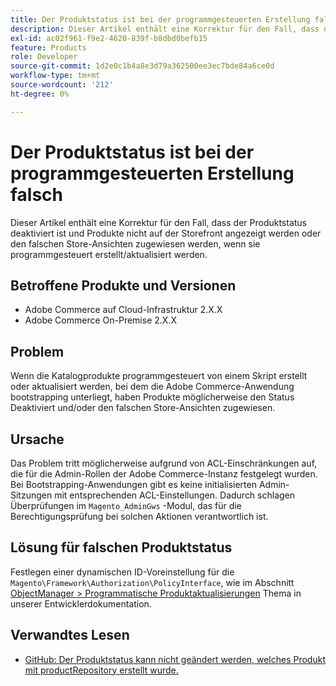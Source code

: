 ```yaml
---
title: Der Produktstatus ist bei der programmgesteuerten Erstellung falsch
description: Dieser Artikel enthält eine Korrektur für den Fall, dass der Produktstatus deaktiviert ist und Produkte nicht auf der Storefront angezeigt werden oder den falschen Store-Ansichten zugewiesen werden, wenn sie programmgesteuert erstellt/aktualisiert werden.
exl-id: ac02f961-f9e2-4620-839f-b8dbd0befb15
feature: Products
role: Developer
source-git-commit: 1d2e0c1b4a8e3d79a362500ee3ec7bde84a6ce0d
workflow-type: tm+mt
source-wordcount: '212'
ht-degree: 0%

---
```


# Der Produktstatus ist bei der programmgesteuerten Erstellung falsch

Dieser Artikel enthält eine Korrektur für den Fall, dass der Produktstatus deaktiviert ist und Produkte nicht auf der Storefront angezeigt werden oder den falschen Store-Ansichten zugewiesen werden, wenn sie programmgesteuert erstellt/aktualisiert werden.

## Betroffene Produkte und Versionen

* Adobe Commerce auf Cloud-Infrastruktur 2.X.X
* Adobe Commerce On-Premise 2.X.X

## Problem

Wenn die Katalogprodukte programmgesteuert von einem Skript erstellt oder aktualisiert werden, bei dem die Adobe Commerce-Anwendung bootstrapping unterliegt, haben Produkte möglicherweise den Status Deaktiviert und/oder den falschen Store-Ansichten zugewiesen.

## Ursache

Das Problem tritt möglicherweise aufgrund von ACL-Einschränkungen auf, die für die Admin-Rollen der Adobe Commerce-Instanz festgelegt wurden. Bei Bootstrapping-Anwendungen gibt es keine initialisierten Admin-Sitzungen mit entsprechenden ACL-Einstellungen. Dadurch schlagen Überprüfungen im `Magento_AdminGws` -Modul, das für die Berechtigungsprüfung bei solchen Aktionen verantwortlich ist.

## Lösung für falschen Produktstatus

Festlegen einer dynamischen ID-Voreinstellung für die `Magento\Framework\Authorization\PolicyInterface`, wie im Abschnitt [ObjectManager > Programmatische Produktaktualisierungen](https://devdocs.magento.com/guides/v2.3/extension-dev-guide/object-manager.html#programmatic-product-updates) Thema in unserer Entwicklerdokumentation.

## Verwandtes Lesen

* [GitHub: Der Produktstatus kann nicht geändert werden, welches Produkt mit productRepository erstellt wurde.](https://github.com/magento/magento2/issues/5664)

